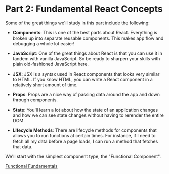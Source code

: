 # Part 2: Fundamental React Concepts

Some of the great things we'll study in this part include the following:

- **Components**: This is one of the best parts about React. Everything is broken up into separate reusable components. This makes app flow and debugging a whole lot easier!

- **JavaScript**: One of the great things about React is that you can use it in tandem with vanilla JavaScript. So be ready to sharpen your skills with plain old-fashioned JavaScript here.

- **JSX**: JSX is a syntax used in React components that looks very similar to HTML. If you know HTML, you can write a React component in a relatively short amount of time.

- **Props**: Props are a nice way of passing data around the app and down through components. 

- **State**: You'll learn a lot about how the state of an application changes and how we can see state changes without having to rerender the entire DOM.

- **Lifecycle Methods**: There are lifecycle methods for components that allows you to run functions at certain times. For instance, if I need to fetch all my data before a page loads, I can run a method that fetches that data. 


We'll start with the simplest component type, the "Functional Component". 

[Functional Fundamentals](./2-Functional-Components/2.0-Functional-Components.md)
